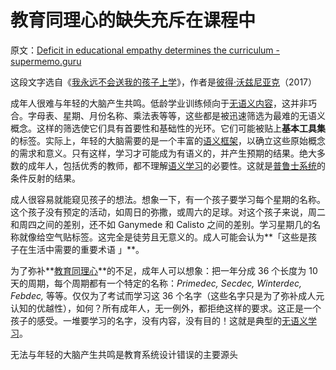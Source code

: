 # 教育同理心的缺失充斥在课程中

原文：[Deficit in educational empathy determines the curriculum - supermemo.guru](https://supermemo.guru/wiki/Deficit_in_educational_empathy_determines_the_curriculum)

这段文字选自《[我永远不会送我的孩子上学](https://supermemo.guru/wiki/Problem_of_Schooling)》，作者是[彼得·沃兹尼亚克](https://supermemo.guru/wiki/Piotr_Wozniak)（2017）

成年人很难与年轻的大脑产生共鸣。低龄学业训练倾向于[无语义内容](https://supermemo.guru/wiki/Asemantic_learning)，这并非巧合。字母表、星期、月份名称、乘法表等等，这些都是被迅速筛选为最难的无语义概念。这样的筛选使它们具有首要性和基础性的光环。它们可能被贴上**基本工具集**的标签。实际上，年轻的大脑需要的是一个丰富的[语义框架](https://supermemo.guru/wiki/Semantic_framework)，以确立这些原始概念的需求和意义。只有这样，学习才可能成为有语义的，并产生预期的结果。绝大多数的成年人，包括优秀的教师，都不理解[语义学习](https://supermemo.guru/wiki/Semantic_learning)的必要性。这就是[普鲁士系统](https://supermemo.guru/wiki/Prussian_system)的条件反射的结果。

成人很容易就能窥见孩子的想法。想象一下，有一个孩子要学习每个星期的名称。这个孩子没有预定的活动，如周日的弥撒，或周六的足球。对这个孩子来说，周二和周四之间的差别，还不如 Ganymede 和 Calisto 之间的差别。学习星期几的名称就像给空气贴标签。这完全是徒劳且无意义的。成人可能会认为**「这些是孩子在生活中需要的重要术语 」**。

为了弥补**[教育同理心](https://supermemo.guru/wiki/Educational_empathy)**的不足，成年人可以想象：把一年分成 36 个长度为 10 天的周期，每个周期都有一个特定的名称：*Primedec, Secdec, Winterdec, Febdec,* 等等。仅仅为了考试而学习这 36 个名字（这些名字只是为了弥补成人元认知的优越性），如何？所有成年人，无一例外，都拒绝这样的要求。这正是一个孩子的感受。一堆要学习的名字，没有内容，没有目的！这就是典型的[无语义学习](https://supermemo.guru/wiki/Asemantic_learning)。 

无法与年轻的大脑产生共鸣是教育系统设计错误的主要源头
